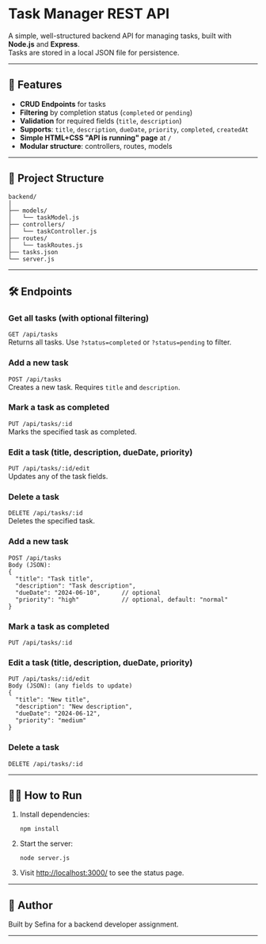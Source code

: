 # Task Manager REST API

A simple, well-structured backend API for managing tasks, built with **Node.js** and **Express**.  
Tasks are stored in a local JSON file for persistence.

---

## 🚀 Features

- **CRUD Endpoints** for tasks
- **Filtering** by completion status (`completed` or `pending`)
- **Validation** for required fields (`title`, `description`)
- **Supports**: `title`, `description`, `dueDate`, `priority`, `completed`, `createdAt`
- **Simple HTML+CSS "API is running" page** at `/`
- **Modular structure**: controllers, routes, models

---

## 📁 Project Structure

```
backend/
│
├── models/
│   └── taskModel.js
├── controllers/
│   └── taskController.js
├── routes/
│   └── taskRoutes.js
├── tasks.json
└── server.js
```

---

## 🛠️ Endpoints

### Get all tasks (with optional filtering)
`GET /api/tasks`  
Returns all tasks. Use `?status=completed` or `?status=pending` to filter.

### Add a new task
`POST /api/tasks`  
Creates a new task. Requires `title` and `description`.

### Mark a task as completed
`PUT /api/tasks/:id`  
Marks the specified task as completed.

### Edit a task (title, description, dueDate, priority)
`PUT /api/tasks/:id/edit`  
Updates any of the task fields.

### Delete a task
`DELETE /api/tasks/:id`  
Deletes the specified task.

### Add a new task
```
POST /api/tasks
Body (JSON):
{
  "title": "Task title",
  "description": "Task description",
  "dueDate": "2024-06-10",      // optional
  "priority": "high"            // optional, default: "normal"
}
```

### Mark a task as completed
```
PUT /api/tasks/:id
```

### Edit a task (title, description, dueDate, priority)
```
PUT /api/tasks/:id/edit
Body (JSON): (any fields to update)
{
  "title": "New title",
  "description": "New description",
  "dueDate": "2024-06-12",
  "priority": "medium"
}
```

### Delete a task
```
DELETE /api/tasks/:id
```

---

## 🧑‍💻 How to Run

1. Install dependencies:
    ```
    npm install
    ```
2. Start the server:
    ```
    node server.js
    ```
3. Visit [http://localhost:3000/](http://localhost:3000/) to see the status page.

---


## 👤 Author

Built by Sefina for a backend developer assignment.

---
